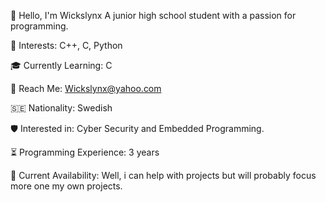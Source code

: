👋 Hello, I'm Wickslynx
A junior high school student with a passion for programming.

🌟 Interests: C++, C, Python

🎓 Currently Learning: C

📧 Reach Me: Wickslynx@yahoo.com

🇸🇪 Nationality: Swedish

🛡️ Interested in: Cyber Security and Embedded Programming.

⏳ Programming Experience: 3 years

🧭 Current Availability: Well, i can help with projects but will probably focus more one my own projects. 

<!--- Wickslynx/Wickslynx is a ✨ special ✨ repository because its README.md (this file) appears on your GitHub profile. You can click the Preview link to take a look at your changes. --->
